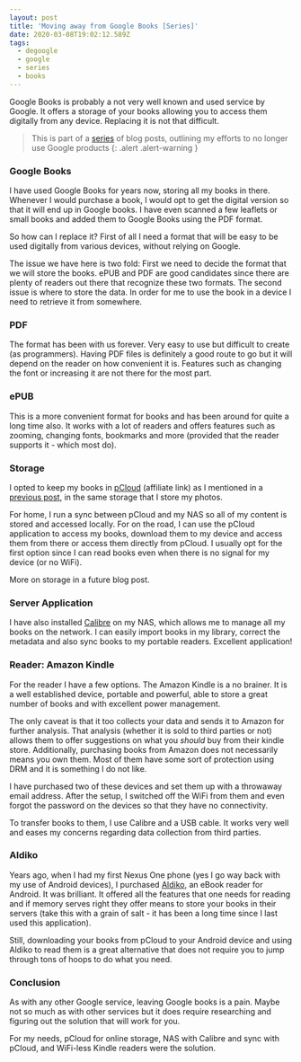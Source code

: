 ```yaml
---
layout: post
title: 'Moving away from Google Books [Series]'
date: 2020-03-08T19:02:12.589Z
tags:
  - degoogle
  - google
  - series
  - books
---
```

Google Books is probably a not very well known and used service by Google. It offers a storage of your books allowing you to access them digitally from any device. Replacing it is not that difficult. 
<!--more-->

> This is part of a [series](/post/moving-away-from-google-series/) of blog posts, outlining my efforts to no longer use Google products
{: .alert .alert-warning }

### Google Books
I have used Google Books for years now, storing all my books in there. Whenever I would purchase a book, I would opt to get the digital version so that it will end up in Google books. I have even scanned a few leaflets or small books and added them to Google Books using the PDF format.

So how can I replace it? First of all I need a format that will be easy to be used digitally from various devices, without relying on Google. 

The issue we have here is two fold: First we need to decide the format that we will store the books. ePUB and PDF are good candidates since there are plenty of readers out there that recognize these two formats. The second issue is where to store the data. In order for me to use the book in a device I need to retrieve it from somewhere.

### PDF
The format has been with us forever. Very easy to use but difficult to create (as programmers). Having PDF files is definitely a good route to go but it will depend on the reader on how convenient it is. Features such as changing the font or increasing it are not there for the most part.

### ePUB
This is a more convenient format for books and has been around for quite a long time also. It works with a lot of readers and offers features such as zooming, changing fonts, bookmarks and more (provided that the reader supports it - which most do).

### Storage
I opted to keep my books in [pCloud](https://www.pcloud.com/welcome-to-pcloud/?discountcode=SmTD6Ka3d2yH0h1g86u1P4ZV) (affiliate link) as I mentioned in a [previous post](/post/moving-away-from-google-photos-series/), in the same storage that I store my photos. 

For home, I run a sync between pCloud and my NAS so all of my content is stored and accessed locally. For on the road, I can use the pCloud application to access my books, download them to my device and access them from there or access them directly from pCloud. I usually opt for the first option since I can read books even when there is no signal for my device (or no WiFi).

More on storage in a future blog post.

### Server Application
I have also installed [Calibre](https://calibre-ebook.com/) on my NAS, which allows me to manage all my books on the network. I can easily import books in my library, correct the metadata and also sync books to my portable readers. Excellent application!

### Reader: Amazon Kindle
For the reader I have a few options. The Amazon Kindle is a no brainer. It is a well established device, portable and powerful, able to store a great number of books and with excellent power management.

The only caveat is that it too collects your data and sends it to Amazon for further analysis. That analysis (whether it is sold to third parties or not) allows them to offer suggestions on what you _should_ buy from their kindle store. Additionally, purchasing books from Amazon does not necessarily means you own them. Most of them have some sort of protection using DRM and it is something I do not like.

I have purchased two of these devices and set them up with a throwaway email address. After the setup, I switched off the WiFi from them and even forgot the password on the devices so that they have no connectivity.

To transfer books to them, I use Calibre and a USB cable. It works very well and eases my concerns regarding data collection from third parties.

### Aldiko
Years ago, when I had my first Nexus One phone (yes I go way back with my use of Android devices), I purchased [Aldiko](https://play.google.com/store/apps/details?id=com.aldiko.android&hl=en_US), an eBook reader for Android. It was brilliant. It offered all the features that one needs for reading and if memory serves right they offer means to store your books in their servers (take this with a grain of salt - it has been a long time since I last used this application).

Still, downloading your books from pCloud to your Android device and using Aldiko to read them is a great alternative that does not require you to jump through tons of hoops to do what you need.

### Conclusion
As with any other Google service, leaving Google books is a pain. Maybe not so much as with other services but it does require researching and figuring out the solution that will work for you.

For my needs, pCloud for online storage, NAS with Calibre and sync with pCloud, and WiFi-less Kindle readers were the solution.
